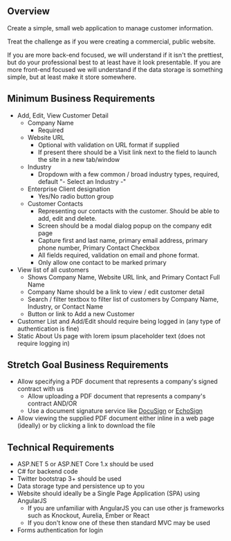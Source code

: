 ## Overview
Create a simple, small web application to manage customer information.  

Treat the challenge as if you were creating a commercial, public website.

If you are more back-end focused, we will understand if it isn't the prettiest, but do your professional best to at least have it look presentable.
If you are more front-end focused we will understand if the data storage is something simple, but at least make it store somewhere.

## Minimum Business Requirements

* Add, Edit, View Customer Detail
  * Company Name
    * Required
  * Website URL
    * Optional with validation on URL format if supplied
    * If present there should be a Visit link next to the field to launch the site in a new tab/window
  * Industry 
    * Dropdown with a few common / broad industry types, required, default "- Select an Industry -"
  * Enterprise Client designation
    * Yes/No radio button group
  * Customer Contacts
    * Representing our contacts with the customer.  Should be able to add, edit and delete.
    * Screen should be a modal dialog popup on the company edit page
    * Capture first and last name, primary email address, primary phone number, Primary Contact Checkbox
	* All fields required, validation on email and phone format.
    * Only allow one contact to be marked primary
* View list of all customers
  * Shows Company Name, Website URL link, and Primary Contact Full Name
  * Company Name should be a link to view / edit customer detail  
  * Search / filter textbox to filter list of customers by Company Name, Industry, or Contact Name
  * Button or link to Add a new Customer  
* Customer List and Add/Edit should require being logged in (any type of authentication is fine)
* Static About Us page with lorem ipsum placeholder text (does not require logging in)

## Stretch Goal Business Requirements
* Allow specifying a PDF document that represents a company's signed contract with us
  * Allow uploading a PDF document that represents a company's contract AND/OR
  * Use a document signature service like [DocuSign](https://www.docusign.com/) or [EchoSign](https://acrobat.adobe.com/us/en/documents/esignatures.html) 
* Allow viewing the supplied PDF document either inline in a web page (ideally) or by clicking a link to download the file

## Technical Requirements
* ASP.NET 5 or ASP.NET Core 1.x should be used
* C# for backend code
* Twitter bootstrap 3+ should be used
* Data storage type and persistence up to you
* Website should ideally be a Single Page Application (SPA) using AngularJS
  * If you are unfamiliar with AngularJS you can use other js frameworks such as Knockout, Aurelia, Ember or React
  * If you don't know one of these then standard MVC may be used
* Forms authentication for login
